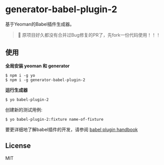 # generator-babel-plugin-2

基于Yeoman的Babel插件生成器。

>🔔 原项目好久都没有合并过Bug修复的PR了，先fork一份代码使用！！！

## 使用

**全局安装 yeoman 和 generator**

```shell
$ npm i -g yo
$ npm i -g generator-babel-plugin-2
```

**运行生成器**

```shell
$ yo babel-plugin-2
```

创建新的测试用例:

```shell
$ yo babel-plugin-2:fixture name-of-fixture
```

要更详细地了解babel插件的开发，请参阅 [babel plugin handbook](https://github.com/jamiebuilds/babel-handbook/blob/master/translations/zh-Hans/plugin-handbook.md)

## License

MIT
